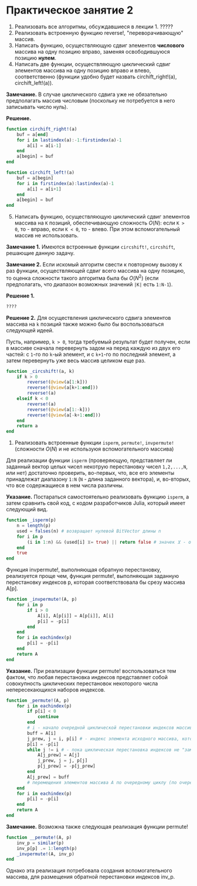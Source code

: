 # Практическое занятие 2

1. Реализовать все алгоритмы, обсуждавшиеся в лекции 1.
?????
2. Реализовать встроенную функцию reverse!, "переворачивающую" массив.
3. Написать функцию, осуществляющую сдвиг элементов **числового** массива на одну позицию вправо, заменяя освободившуюся позицию **нулем**.
4. Написать две функции, осуществляющую циклический сдвиг элементов массива на одну позицию вправо и влево, соответственно (функции удобно будет назвать circhift_right!(a), circhift_left!(a)).

**Замечание.** В случае циклического сдвига уже не обязательно предполагать массив числовым (поскольку не потребуется в него записывать число нуль).

**Решение.**

```julia
function circhift_right!(a)
    buf = a[end]
    for i in lastindex(a):-1:firstindex(a)-1
        a[i] = a[i-1]
    end
    a[begin] = buf
end

function circhift_left!(a)
    buf = a[begin]
    for i in firstindex(a):lastindex(a)-1
        a[i] = a[i+1]
    end
    a[begin] = buf
end
```

5. Написать функцию, осуществляющую циклический сдвиг элементов массива на `K` позиций, обеспечивающую сложность $O(N)$: если `K > 0`, то - вправо, если `K < 0`, то - влево. При этом вспомогательный массив не использовать.

**Замечание 1.** Имеются встроенные функции `circshift!`, `circshift`, решающие данную задачу.

**Замечание 2.** Если искомый алгоритм свести к повторному вызову `K` раз функции, осуществляющей сдвиг всего массива на одну позицию, то оценка сложности такого алгоритма была бы $O(N^2)$ (если предполагать, что диапазон возможных значений `|K|` есть `1:N-1`).

**Решение 1.**

```julia
????
```

**Решение 2.**  Для осуществления циклического сдвига элементов массива на `k` позиций также можно было бы воспользоваться следующей идеей.

Пусть, например, `k > 0`, тогда требуемый результат будет получен, если в массиве сначала перевернуть задом на перед каждую из двух его частей: с `1`-го по `k`-ый элемент, и с `k+1`-го по последний элемент, а затем перевернуть уже весь массив целиком еще раз.

```julia
function _circshift!(a, k)
    if k > 0
        reverse!(@view(a[1:k]))
        reverse!(@view(a[k+1:end]))
        reverse!(a) 
    elseif k < 0
        reverse!(a)
        reverse!(@view(a[1:-k]))
        reverse!(@view(a[-k+1:end]))
    end
    return a
end
```

1. Реализовать встроенные функции `isperm`, `permute!`, `invpermute!` (сложности $O(N)$ и не используюя вспомогательного массива)

Для реализации функции `isperm` (проверяющую, представляет ли заданный вектор целых чисел некотрую перестановку чисел `1,2,...,N`, или нет) достаточно проверить, во-первых, что, все его элементы принадлежат диапазону `1:N` (`N` - длина заданного вектора), и, во-вторых, что все содержащиеся в нем числа различны.

**Указание.** Постараться самостоятельно реализовать функцию `isperm`, а затем сравнить свой код, с кодом разработчиков Julia, который имеет следующий вид.

```julia
function _isperm(p)
    n = length(p)
    used = falses(n) # возвращает нулевой BitVector длины n
    for i in p
        (i in 1:n) && (used[i] ⊻= true) || return false # значек ⊻ - обозначает "исключающее или" 
    end
    true
end
```
  
Функция invpermute!, выполняющая обратную перестановку, реализуется проще чем, функция permute!, выполняющая заданную перестановку индексов p, которая соответствовала бы срезу массива A[p].

```julia
function _invpermute!(A, p)
    for i in p
        if i > 0
            A[i], A[p[i]] = A[p[i]], A[i]
            p[i] = -p[i]
        end
    end
    for i in eachindex(p)
        p[i] = -p[i]
    end
    return A   
end
```

**Указание.** При реализации функции permute! воспользоваться тем фактом, что любая перестановка индексов представляет собой совокупность циклических перестановок некоторого числа непересекающихся наборов индексов.

```julia
function _permute!(A, p) 
    for i in eachindex(p)
        if p[i] < 0
            continue
        end 
        # i - начало очередной циклической перестановки индексов массива A            
        buff = A[i]
        j_prew, j = i, p[i] # - индекс элемента исходного массива, который требуется переместить на i-ю позицию                  
        p[i] = -p[i]
        while j != i # - пока циклическая перестановка индексов не "замкнулась"               
            A[j_prew] = A[j]
            j_prew, j = j, p[j]            
            p[j_prew] = -p[j_prew]
        end        
        A[j_prew] = buff 
        # перемещения элементов массива A по очередному циклу (по очередной циклической перестановке индексов) полностью завершены
    end
    for i in eachindex(p)
        p[i] = -p[i]
    end        
    return A
end
```

**Замечание.** Возможна также следующая реализация функции permute!

```julia
function __permute!(A, p) 
    inv_p = similar(p)
    inv_p[p] .= 1:length(p) 
    _invpermute!(A, inv_p)
end
```

Однако эта реализация потребовала создания вспомогательного массива, для размещения обратной перестановки индексов inv_p.